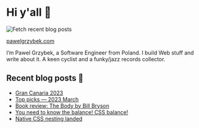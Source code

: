 # Hi y'all 👋

![Fetch recent blog posts](https://github.com/pawelgrzybek/pawelgrzybek/workflows/Fetch%20recent%20blog%20posts/badge.svg)

[pawelgrzybek.com](https://pawelgrzybek.com)

I’m Pawel Grzybek, a Software Engineer from Poland. I build Web stuff and write about it. A keen cyclist and a funky/jazz records collector.

## Recent blog posts 📝

<!-- FEED-START -->
- [Gran Canaria 2023](https://pawelgrzybek.com/gran-canaria-2023/)
- [Top picks — 2023 March](https://pawelgrzybek.com/top-picks-2023-march/)
- [Book review: The Body by Bill Bryson](https://pawelgrzybek.com/book-review-the-body-by-bill-bryson/)
- [You need to know the balance! CSS balance!](https://pawelgrzybek.com/you-need-to-know-the-balance-css-balance/)
- [Native CSS nesting landed](https://pawelgrzybek.com/native-css-nesting-landed/)
<!-- FEED-END -->